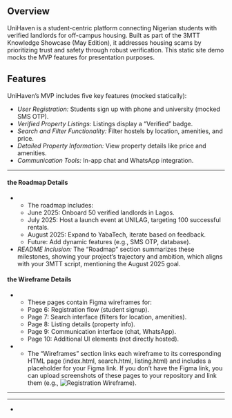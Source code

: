 

## Overview
UniHaven is a student-centric platform connecting Nigerian students with verified landlords for off-campus housing. Built as part of the 3MTT Knowledge Showcase (May Edition), it addresses housing scams by prioritizing trust and safety through robust verification. This static site demo mocks the MVP features for presentation purposes.

## Features
UniHaven’s MVP includes five key features (mocked statically):
- *User Registration:* Students sign up with phone and university (mocked SMS OTP).
- *Verified Property Listings:* Listings display a “Verified” badge.
- *Search and Filter Functionality:* Filter hostels by location, amenities, and price.
- *Detailed Property Information:* View property details like price and amenities.
- *Communication Tools:* In-app chat and WhatsApp integration.
- ---

####  the Roadmap Details
- * The roadmap includes:
  - June 2025: Onboard 50 verified landlords in Lagos.
  - July 2025: Host a launch event at UNILAG, targeting 100 successful rentals.
  - August 2025: Expand to YabaTech, iterate based on feedback.
  - Future: Add dynamic features (e.g., SMS OTP, database).
- *README Inclusion:* The “Roadmap” section summarizes these milestones, showing your project’s trajectory and ambition, which aligns with your 3MTT script, mentioning the August 2025 goal.

#### the Wireframe Details
- * These pages contain Figma wireframes for:
  - Page 6: Registration flow (student signup).
  - Page 7: Search interface (filters for location, amenities).
  - Page 8: Listing details (property info).
  - Page 9: Communication interface (chat, WhatsApp).
  - Page 10: Additional UI elements (not directly hosted).
- * The “Wireframes” section links each wireframe to its corresponding HTML page (index.html, search.html, listing.html) and includes a placeholder for your Figma link. If you don’t have the Figma link, you can upload screenshots of these pages to your repository and link them (e.g., ![Registration Wireframe](wireframes/registration.png)).


  
     




---


---



-
